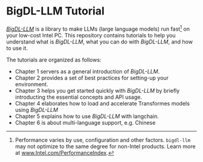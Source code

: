 # BigDL-LLM Tutorial

[_BigDL-LLM_](https://github.com/intel-analytics/BigDL/tree/main/python/llm) is a library to make LLMs (large language models) run fast[^1] on your low-cost Intel PC. This repository contains tutorials to help you understand what is _BigDL-LLM_, what you can do with _BigDL-LLM_, and how to use it.

The tutorials are organized as follows:
- Chapter 1 servers as a general introduction of _BigDL-LLM_. 
- Chapter 2 provides a set of best practices for setting-up your environment.
- Chapter 3 helps you get started quickly with _BigDL-LLM_ by briefly introducting the essential concepts and API usage.
- Chapter 4 elaborates how to load and accelerate Transformes models using _BigDL-LLM_
- Chapter 5 explains how to use _BigDL-LLM_ with langchain.
- Chapter 6 is about multi-language support, e.g. Chinese  


[^1]: Performance varies by use, configuration and other factors. `bigdl-llm` may not optimize to the same degree for non-Intel products. Learn more at www.Intel.com/PerformanceIndex.
